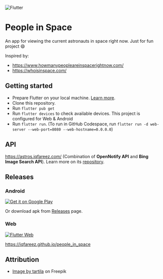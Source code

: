 ![Flutter](https://img.shields.io/badge/Flutter-%2302569B.svg?style=for-the-badge&logo=Flutter&logoColor=white)

# People in Space

An app for viewing the current astronauts in space right now. Just for fun project :smile:

Inspired by:

- https://www.howmanypeopleareinspacerightnow.com/
- https://whoisinspace.com/

## Getting started

- Prepare Flutter on your local machine. [Learn more](https://docs.flutter.dev/get-started/install).
- Clone this repository.
- Run `flutter pub get`
- Run `flutter devices` to check available devices. This project is configured for Web & Android
- Run `flutter run`. (To run in GitHub Codespace, run `flutter run -d web-server --web-port=8080 --web-hostname=0.0.0.0`)

## API

https://astros.iqfareez.com/ (Combination of **OpenNotify API** and **Bing Image Search API**). Learn more on its [repository](https://github.com/iqfareez/astros-api).

## Releases

### Android

<a href='https://play.google.com/store/apps/details?id=com.iqfareez.people_in_space&utm_source=Github&utm_campaign=download&pcampaignid=pcampaignidMKT-Other-global-all-co-prtnr-py-PartBadge-Mar2515-1'><img alt='Get it on Google Play' src='https://play.google.com/intl/en_us/badges/static/images/badges/en_badge_web_generic.png'/></a>

Or download apk from [Releases](https://github.com/iqfareez/people_in_space/releases) page.

### Web

[![Flutter Web](https://github.com/iqfareez/people_in_space/actions/workflows/flutter_web.yml/badge.svg)](https://github.com/iqfareez/people_in_space/actions/workflows/flutter_web.yml)

https://iqfareez.github.io/people_in_space

<!-- https://www.howmanypeopleareinspacerightnow.com/peopleinspace.json -->

## Attribution

- [Image by tartila](https://www.freepik.com/free-vector/color-seamless-space-pattern_10838001.htm#query=space%20background&position=1&from_view=keyword) on Freepik
